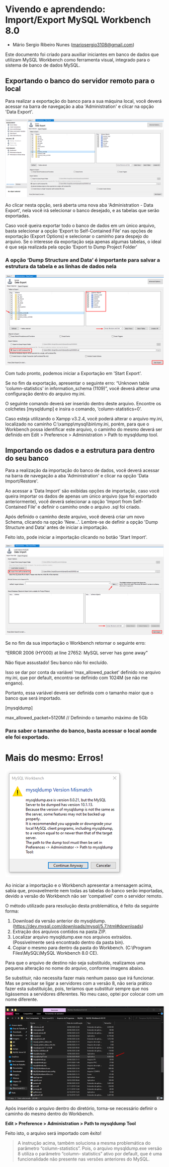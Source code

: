 # Vivendo e aprendendo: Import/Export MySQL Workbench 8.0 

* Mário Sergio Ribeiro Nunes ([mariosergio3108@gmail.com](mailto:mariosergio3108@gmail.com))

Este documento foi criado para auxiliar iniciantes em banco de dados que utilizam MySQL Workbench como ferramenta visual, integrado para o sistema de banco de dados MySQL. 

## Exportando o banco do servidor remoto para o local

Para realizar a exportação do banco para a sua máquina local, você deverá acessar na barra de navegação a aba 'Administration' e clicar na opção 'Data Export'.



![Export](/img/Export.png)



Ao clicar nesta opção, será aberta uma nova aba 'Administration - Data Export', nela você irá selecionar o banco desejado, e as tabelas que serão exportadas.

Caso você queira exportar todo o banco de dados em um único arquivo, basta selecionar a opção ‘Export to Self-Contained File’ nas opções de exportação (Export Options) e selecionar o caminho para despejo do arquivo.
Se o interesse da exportação seja apenas algumas tabelas, o ideal é que seja realizada pela opção ‘Export to Dump Project Folder’

### A opção ‘Dump Structure and Data’ é importante para salvar a estrutura da tabela e as linhas de dados nela



![Export2](/img/Export2.png)



Com tudo pronto, podemos iniciar a Exportação em 'Start Export'.

Se no fim da exportação, apresentar o seguinte erro: “Unknown table 'column-statistics' in information_schema (1109)”, você deverá alterar uma configuração dentro do arquivo my.ini.

O seguinte comando deverá ser inserido dentro deste arquivo.
Encontre os colchetes [mysqldump] e insira o comando, ‘column-statistics=0’.

Caso esteja utilizando o Xampp v3.2.4, você poderá alterar o arquivo my.ini, localizado no caminho C:\xampp\mysql\bin\my.ini, porém, para que o Workbench possa identificar este arquivo, o caminho do mesmo deverá ser definido em Edit > Preference > Administration > Path to mysqldump tool.


## Importando os dados e a estrutura para dentro do seu banco

Para a realização da importação do banco de dados, você deverá acessar na barra de navegação a aba 'Administration' e clicar na opção 'Data Import/Restore'.

Ao acessar a 'Data Import' são exibidas opções de importação, caso você queira importar os dados de apenas um único arquivo (que foi exportado anteriormente), você deverá selecionar a opção 'Import from Self-Contained File' e definir o caminho onde o arquivo .sql foi criado.

Após definido o caminho deste arquivo, você deverá criar um novo Schema, clicando na opção 'New...'. Lembre-se de definir a opção 'Dump Structure and Data' antes de iniciar a importação.

Feito isto, pode iniciar a importação clicando no botão 'Start Import'.



![Import](/img/Import.png)



Se no fim da sua importação o Workbench retornar o seguinte erro:

“ERROR 2006 (HY000) at line 27652: MySQL server has gone away”

Não fique assustado! Seu banco não foi excluído.

Isso se dar por conta da variável ‘max_allowed_packet’ definido no arquivo my.ini, que por default, encontra-se definido com 1024M (se não me engano). 

Portanto, essa variável deverá ser definida com o tamanho maior que o banco que será importado.

[mysqldump]

max_allowed_packet=5120M // Definindo o tamanho máximo de 5Gb

### Para saber o tamanho do banco, basta acessar o local aonde ele foi exportado.

# Mais do mesmo: Erros!



![Erro](/img/Erro.png)



Ao iniciar a importação e o Workbench apresentar a mensagem acima, sabia que, provavelmente nem todas as tabelas do banco serão importadas, devido a versão do Workbench não ser ‘compatível’ com o servidor remoto.

O método utilizado para resolução desta problemática, é feito da seguinte forma:

1. Download da versão anterior do mysqldump. (https://dev.mysql.com/downloads/mysql/5.7.html#downloads)
2. Extração dos arquivos contidos na pasta ZIP.
3. Localizar arquivo mysqldump.exe nos arquivos extraídos. (Possivelmente será encontrado dentro da pasta bin).
4. Copiar o mesmo para dentro da pasta do Workbench. (C:\Program Files\MySQL\MySQL Workbench 8.0 CE).

Para que o arquivo de destino não seja substituído, realizamos uma pequena alteração no nome do arquivo, conforme imagens abaixo.

Se substituir, não necessita fazer mais nenhum passo que irá funcionar. 
Mas se precisar se ligar a servidores com a versão 8, não seria prático fazer esta substituição, pois, teríamos que substituir sempre que nos ligássemos a servidores diferentes. No meu caso, optei por colocar com um nome diferente.



![mysqldump](/img/mysqldump.png)



Após inserido o arquivo dentro do diretório, torna-se necessário definir o caminho do mesmo dentro do Workbench. 

**Edit > Preference > Administration > Path to mysqldump Tool**

Feito isto, o arquivo será importado com êxito!

> A instrução acima, também soluciona a mesma problemática do parâmetro “column-statistics”. Pois, o arquivo mysqldump.exe versão 8 utiliza o parâmetro “column- statistics” ativo por default, que é uma funcionalidade não presente nas versões anteriores do MySQL.

